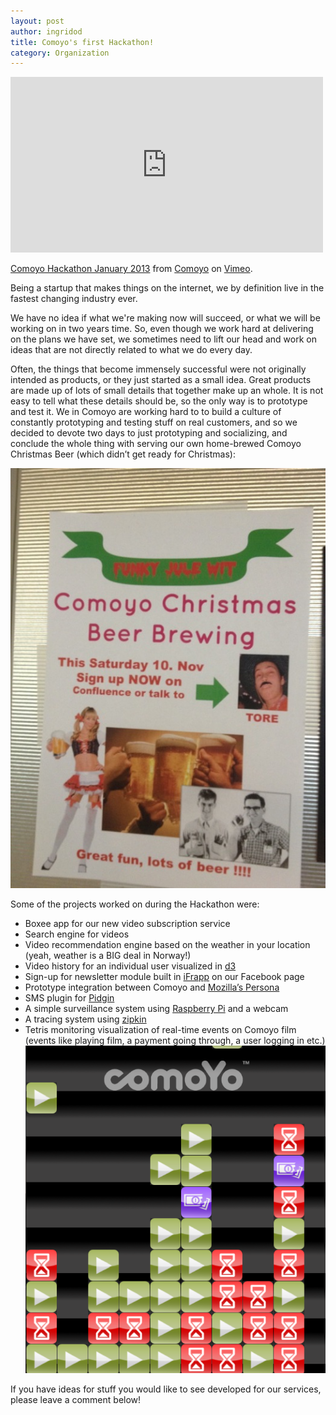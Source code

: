 ```yaml
---
layout: post
author: ingridod
title: Comoyo's first Hackathon! 
category: Organization
---
```

<iframe src="http://player.vimeo.com/video/57878150" width="500" height="281" frameborder="0">x</iframe> <p><a href="http://vimeo.com/57878150">Comoyo Hackathon January 2013</a> from <a href="http://vimeo.com/user15439630">Comoyo</a> on <a href="http://vimeo.com">Vimeo</a>.</p>

Being a startup that makes things on the internet, we by definition live in the fastest changing industry ever.

We have no idea if what we're making now will succeed, or what we will be working on in two years time. So, even though we work hard at delivering on the plans we have set, we sometimes need to lift our head and work on ideas that are not directly related to what we do every day.

Often, the things that become immensely successful were not originally intended as products, or they just started as a small idea. Great products are made up of lots of small details that together make up an whole. It is not easy to tell what these details should be, so the only way is to prototype and test it. We in Comoyo are working hard to to build a culture of constantly prototyping and testing stuff on real customers, and so we decided to devote two days to just prototyping and socializing, and conclude the whole thing with serving our own home-brewed Comoyo Christmas Beer (which didn’t get ready for Christmas):

![Comoyo Christmas Beer](/assets/img/posts/hackathon/Comoyo-beer-brewing.JPG)

Some of the projects worked on during the Hackathon were:
- Boxee app for our new video subscription service
- Search engine for videos
- Video recommendation engine based on the weather in your location (yeah, weather is a BIG deal in Norway!)
- Video history for an individual user visualized in [d3](http://d3js.org/)
- Sign-up for newsletter module built in [iFrapp](http://www.ifrapp.com/) on our Facebook page
- Prototype integration between Comoyo and [Mozilla’s Persona](http://www.mozilla.org/en-US/persona/)
- SMS plugin for [Pidgin](http://www.pidgin.im/)
- A simple surveillance system using [Raspberry Pi](http://www.raspberrypi.org/) and a webcam
- A tracing system using [zipkin](https://github.com/twitter/zipkin)
- Tetris monitoring visualization of real-time events on Comoyo film (events like playing film, a payment going through, a user logging in etc.)
![Monitris](/assets/img/posts/hackathon/Monitris.png)

If you have ideas for stuff you would like to see developed for our services, please leave a comment below! 


